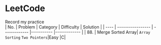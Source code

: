 # LeetCode
Record my practice  
| No.  | Problem           | Category      | Difficulty | Solution |
| ---- | ----------------- | ------------- |----------- |------------- |
| 88.  | Merge Sorted Array| `Array` `Sorting` `Two Pointers`|Easy        |C|
